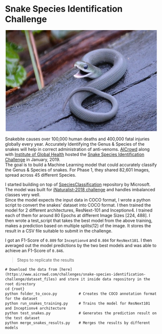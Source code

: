 # Snake Species Identification Challenge

<p align="center">
  <img src="nbs/0ea412abd5014df4ecacc804d5907cb0.jpg" alt="Opheodrys vernalis"/>
</p>

Snakebite causes over 100,000 human deaths and 400,000 fatal injuries globally every year. Accurately Identifying the Genus & Species of the snakes will help in correct administration of anti-venoms. [AICrowd](https://www.aicrowd.com/) along with [Institute of Global Health](https://www.aicrowd.com/organizers/institute-of-global-health) hosted the [Snake Species Identification Challenge](https://www.aicrowd.com/challenges/snake-species-identification-challenge) in January, 2019.  
The goal is to build a Machine Learning model that could accurately classify the Genus & Species of snakes. For Phase 1, they shared 82,601 Images, spread across 45 different Species.

I started building on top of [SpeciesClassification](https://github.com/microsoft/SpeciesClassification/tree/master/PyTorchClassification) repository by Microsoft. The model was built for [iNaturalist-2018 challenge](https://www.kaggle.com/c/inaturalist-2018) and handles imbalanced classes very well.  
Since the model expects the input data in COCO format, I wrote a python script to convert the snakes' dataset into COCO format. I then trained the model for 2 different architectures, ResNext-101 and Inceptionv4. I trained each of them for around 80 Epochs at different Image Sizes [224, 488]. I then wrote a test_script that takes the best model from the above training, makes a prediction based on multiple splits(12) of the image. It stores the result in a CSV file suitable to submit in the challenge.

I got an F1-Score of `0.809` for `Inceptionv4` and `0.804` for `ResNext101`. I then averaged out the model predictions
by the two best models and was able to achieve an F1-Score of `0.846`.

> Steps to replicate the results
```
# Download the data from [here](https://www.aicrowd.com/challenges/snake-species-identification-challenge/dataset_files) and store it inside data repository in the root directory
cd {root}
python folder_to_coco.py          # Creates the COCO annotation format for the dataset
python run_snakes_training.py     # Trains the model for ResNext101 and Inceptionv4 architecture
python test_snakes.py             # Generates the prediction result on the test dataset
python merge_snakes_results.py    # Merges the results by different models
```